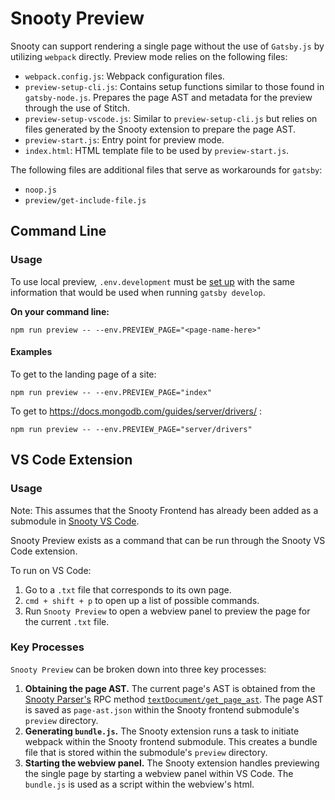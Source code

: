 # Snooty Preview

Snooty can support rendering a single page without the use of `Gatsby.js` by utilizing `webpack` directly. Preview mode relies on the following files:

- `webpack.config.js`: Webpack configuration files.
- `preview-setup-cli.js`: Contains setup functions similar to those found in `gatsby-node.js`. Prepares the page AST and metadata for the preview through the use of Stitch.
- `preview-setup-vscode.js`: Similar to `preview-setup-cli.js` but relies on files generated by the Snooty extension to prepare the page AST.
- `preview-start.js`: Entry point for preview mode.
- `index.html`: HTML template file to be used by `preview-start.js`.

The following files are additional files that serve as workarounds for `gatsby`:

- `noop.js`
- `preview/get-include-file.js`

## Command Line

### Usage

To use local preview, `.env.development` must be [set up](https://github.com/mongodb/snooty/tree/master#envdevelopment) with the same information that would be used when running `gatsby develop`.

**On your command line:**

```
npm run preview -- --env.PREVIEW_PAGE="<page-name-here>"
```

#### Examples

To get to the landing page of a site:

```
npm run preview -- --env.PREVIEW_PAGE="index"
```

To get to https://docs.mongodb.com/guides/server/drivers/ :

```
npm run preview -- --env.PREVIEW_PAGE="server/drivers"
```

## VS Code Extension

### Usage

Note: This assumes that the Snooty Frontend has already been added as a submodule in [Snooty VS Code](https://github.com/mongodb/snooty-vscode).

Snooty Preview exists as a command that can be run through the Snooty VS Code extension.

To run on VS Code:

1. Go to a `.txt` file that corresponds to its own page.
2. `cmd + shift + p` to open up a list of possible commands.
3. Run `Snooty Preview` to open a webview panel to preview the page for the current `.txt` file.

### Key Processes

`Snooty Preview` can be broken down into three key processes:

1. **Obtaining the page AST.**
   The current page's AST is obtained from the [Snooty Parser's](https://github.com/mongodb/snooty-parser) RPC method [`textDocument/get_page_ast`](https://github.com/mongodb/snooty-parser/blob/DOCSP-6544/RPC-methods.md#textdocumentget_page_ast). The page AST is saved as `page-ast.json` within the Snooty frontend submodule's `preview` directory.
2. **Generating `bundle.js`.**
   The Snooty extension runs a task to initiate webpack within the Snooty frontend submodule. This creates a bundle file that is stored within the submodule's `preview` directory.
3. **Starting the webview panel.**
   The Snooty extension handles previewing the single page by starting a webview panel within VS Code. The `bundle.js` is used as a script within the webview's html.
